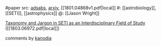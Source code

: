 #paper 
src: [adsabs](https://ui.adsabs.harvard.edu/abs/2018arXiv180104868W/abstract), [arxiv](https://arxiv.org/abs/1801.04868), [[1801.04868v1.pdf|local]]
#: [[astrobiology]], [[SETI]], [[astrophysics]] 
@: [[Jason Wright]] 

[Taxonomy and Jargon in SETI as an Interdisciplinary Field of Study](https://arxiv.org/ftp/arxiv/papers/1803/1803.06972.pdf) ([[1803.06972.pdf|local]]) 

comments by [kanodia](https://sites.psu.edu/seticourse/2018/04/03/seti-jargon/) 

